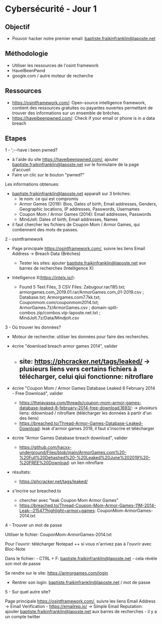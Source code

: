 # Cybersécurité - Jour 1

## Objectif
- Pouvoir hacker notre premier email: baptiste.fraikinfranklin@laposte.net

## Méthodologie
- Utiliser les ressources de l'osint framework
- HaveIBeenPwnd
- google.com / autre moteur de recherche

## Ressources
- https://osintframework.com/: Open-source intelligence framework, contient des ressources gratuites ou payantes ouvertes permettant de trouver des informations sur un ensemble de brêches.
- https://haveibeenpwned.com/: Check if your email or phone is in a data breach

## Etapes
1 - ';--have i been pwned?
- à l'aide du site https://haveibeenpwned.com/, ajouter baptiste.fraikinfranklin@laposte.net sur le formulaire de la page d'accueil 
- Faire un clic sur le bouton "pwned?"

Les informations obtenues:

- baptiste.fraikinfranklin@laposte.net apparaît sur 3 brêches:
	- le nom: ce qui est compromis
	- Armor Games (2019): Bios, Dates of birth, Email addresses, Genders, Geographic locations, IP addresses, Passwords, Usernames
	- Coupon Mom / Armor Games (2014): Email addresses, Passwords
	- MindJolt: Dates of birth, Email addresses, Names
- il faut chercher les fichiers de Coupon Mom / Armor Games, qui contiennent des mots de passes.

2 - osintframework
- Page principale https://osintframework.com/, suivre les liens Email Address -> Breach Data (Brêches)
	- Tester les sites: ajouter baptiste.fraikinfranklin@laposte.net aux barres de recherches (Intelligence X)

- Intelligence X(https://intelx.io/):
	- Found 5 Text Files, 3 CSV Files: Zabugour.rar/185.txt; armorgames.com_2019.01.rar/ArmorGames.com_01-2019.csv ; Database.txt; Armorgames.com7.7kk.txt; Couponmom.com/couponmom2014.txt; ArmorGames.7z/ArmorGames.csv ; domain-split-combos.zip/combos.vip-laposte.net.txt ; MindJolt.7z/Data/Mindjolt.csv

3 - Où trouver les données?
- Moteur de recherche: utiliser les données pour faire des recherches.

- écrire "download breach armor games 2014", valider
	- site: https://phcracker.net/tags/leaked/ -> plusieurs liens vers certains fichiers à télécharger, celui qiui fonctionne: nitroflare
		- 
- écrire "Coupon Mom / Armor Games Database Leaked 8 February 2014 - Free Download", valider
	- https://thejavasea.com/threads/coupon-mom-armor-games-database-leaked-8-february-2014-free-download.1693/: -> plusieurs liens: ddownload / nitroflare (télécharger les données à partir d'un des liens)
	- https://breached.to/Thread-Armor-Games-Database-Leaked-Download: leak d'armor games 2019, il faut s'inscrire et télécharger

- écrire "Armor Games Database breach download", valider
	- https://github.com/hacxx-underground/Files/blob/main/ArmorGames.com%20-%20Full%20Dehashed%20-%20Leaked%20June%202019%20-%20FREE%20Download: un lien nitroflare
- résultats:
	- https://phcracker.net/tags/leaked/
- s'incrire sur breached.to
	- chercher avec "leak Coupon Mom Armor Games"
	- https://breached.to/Thread-Coupon-Mom-Armor-Games-11M-2014-Leak--21547?highlight=armor+games: CouponMom-ArmorGames-2014.txt

4 - Trouver un mot de passe

Utiliser le fichier: CouponMom-ArmorGames-2014.txt

Pour l'ouvrir: télécharger Notepad ++ si vous n'arrivez pas à l'ouvrir avec Bloc-Note

Dans le fichier:
	- CTRL + F: baptiste.fraikinfranklin@laposte.net
	- cela révèle son mot de passe

Se rendre sur le site: https://armorgames.com/login
- Rentrer son login: baptiste.fraikinfranklin@laposte.net / mot de passe


5 - Sur quel autre site?

Page principale https://osintframework.com/, suivre les liens Email Address -> Email Verification
	- https://emailrep.io/ -> Simple Email Reputation: ajouter baptiste.fraikinfranklin@laposte.net aux barres de recherches
		- il y a un compte twitter
